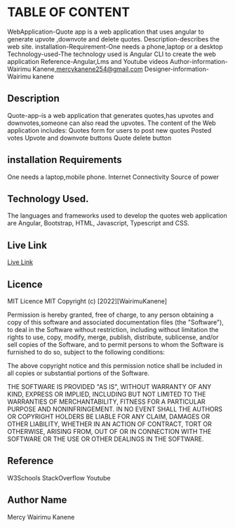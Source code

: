 # TABLE OF CONTENT

WebApplication-Quote app is a web application that uses angular to generate upvote ,downvote and delete quotes.
Description-describes the web site.
installation-Requirement-One needs a phone,laptop or a desktop
Technology-used-The technology used is Angular CLI to create the web application
Reference-Angular,Lms and Youtube videos
Author-information-Wairimu Kanene,mercykanene254@gmail.com
Designer-information-Wairimu kanene


## Description

Quote-app-is a web application that generates quotes,has upvotes and downvotes,someone can also read the upvotes.
The content of the Web application includes:
Quotes form for users to post new quotes
Posted votes
Upvote and downvote buttons
Quote delete button

## installation Requirements

One needs a laptop,mobile phone.
Internet Connectivity
Source of power
## Technology Used.
The languages and frameworks used to develop the quotes web application are Angular, Bootstrap, HTML, Javascript, Typescript and CSS.


## Live Link

 [Live Link](https://github.com/wairimukanene/quote-app.git)

## Licence

MIT Licence MIT Copyright (c) [2022][WairimuKanene]

Permission is hereby granted, free of charge, to any person obtaining a copy of this software and associated documentation files (the "Software"), to deal in the Software without restriction, including without limitation the rights to use, copy, modify, merge, publish, distribute, sublicense, and/or sell copies of the Software, and to permit persons to whom the Software is furnished to do so, subject to the following conditions:

The above copyright notice and this permission notice shall be included in all copies or substantial portions of the Software.

THE SOFTWARE IS PROVIDED "AS IS", WITHOUT WARRANTY OF ANY KIND, EXPRESS OR IMPLIED, INCLUDING BUT NOT LIMITED TO THE WARRANTIES OF MERCHANTABILITY, FITNESS FOR A PARTICULAR PURPOSE AND NONINFRINGEMENT. IN NO EVENT SHALL THE AUTHORS OR COPYRIGHT HOLDERS BE LIABLE FOR ANY CLAIM, DAMAGES OR OTHER LIABILITY, WHETHER IN AN ACTION OF CONTRACT, TORT OR OTHERWISE, ARISING FROM, OUT OF OR IN CONNECTION WITH THE SOFTWARE OR THE USE OR OTHER DEALINGS IN THE SOFTWARE.

## Reference

W3Schools
StackOverflow
Youtube

## Author Name
Mercy Wairimu Kanene